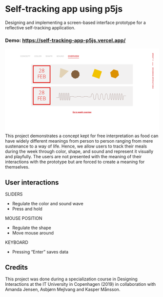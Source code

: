 # Self-tracking app using p5js
Designing and implementing a screen-based interface prototype for a reflective self-tracking application.
### Demo: https://self-tracking-app-p5js.vercel.app/
![App screenshot](overview.png)
This project demonstrates a concept kept for free interpretation as food can have widely different meanings from person to person ranging from mere sustenance to a way of life. Hence, we allow users to track their meals during the week through color, shape, and sound and represent it visually and playfully. The users are not presented with the meaning of their interactions with the prototype but are forced to create a meaning for themselves.

## User interactions
SLIDERS
- Regulate the color and sound wave
- Press and hold

MOUSE POSITION
- Regulate the shape
- Move mouse around

KEYBOARD
- Pressing “Enter” saves data

## Credits
This project was done during a specialization course in Designing Interactions at the IT University in Copenhagen (2019) in collaboration with Amanda Jensen, Asbjørn Mejlvang and Kasper Månsson.
